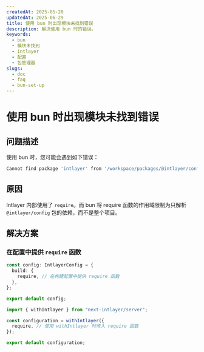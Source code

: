 ```yaml
---
createdAt: 2025-05-20
updatedAt: 2025-06-29
title: 使用 bun 时出现模块未找到错误
description: 解决使用 bun 时的错误。
keywords:
  - bun
  - 模块未找到
  - intlayer
  - 配置
  - 包管理器
slugs:
  - doc
  - faq
  - bun-set-up
---
```


# 使用 bun 时出现模块未找到错误

## 问题描述

使用 bun 时，您可能会遇到如下错误：

```bash
Cannot find package 'intlayer' from '/workspace/packages/@intlayer/config/dist/cjs/utils/ESMxCJSHelpers.cjs' undefined
```

## 原因

Intlayer 内部使用了 `require`。而 bun 将 require 函数的作用域限制为只解析 `@intlayer/config` 包的依赖，而不是整个项目。

## 解决方案

### 在配置中提供 `require` 函数

```ts
const config: IntlayerConfig = {
  build: {
    require, // 在构建配置中提供 require 函数
  },
};

export default config;
```

```ts fileName="next.config.ts" codeFormat="typescript"
import { withIntlayer } from "next-intlayer/server";

const configuration = withIntlayer({
  require, // 使用 withIntlayer 时传入 require 函数
});

export default configuration;
```
